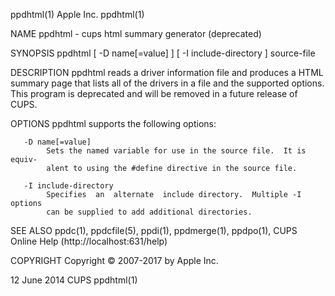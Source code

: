 ppdhtml(1)                        Apple Inc.                       ppdhtml(1)

NAME
       ppdhtml - cups html summary generator (deprecated)

SYNOPSIS
       ppdhtml [ -D name[=value] ] [ -I include-directory ] source-file

DESCRIPTION
       ppdhtml  reads  a  driver information file and produces a HTML summary
       page that lists all of  the  drivers  in  a  file  and  the  supported
       options.   This  program is deprecated and will be removed in a future
       release of CUPS.

OPTIONS
       ppdhtml supports the following options:

       -D name[=value]
            Sets the named variable for use in the source file.  It is equiv‐
            alent to using the #define directive in the source file.

       -I include-directory
            Specifies  an  alternate  include directory.  Multiple -I options
            can be supplied to add additional directories.

SEE ALSO
       ppdc(1), ppdcfile(5), ppdi(1), ppdmerge(1), ppdpo(1), CUPS Online Help
       (http://localhost:631/help)

COPYRIGHT
       Copyright © 2007-2017 by Apple Inc.

12 June 2014                         CUPS                          ppdhtml(1)

